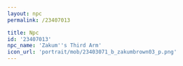 ```yaml
---
layout: npc
permalink: /23407013

title: Npc
id: '23407013'
npc_name: 'Zakum''s Third Arm'
icon_url: 'portrait/mob/23403071_b_zakumbrown03_p.png'
---
```

